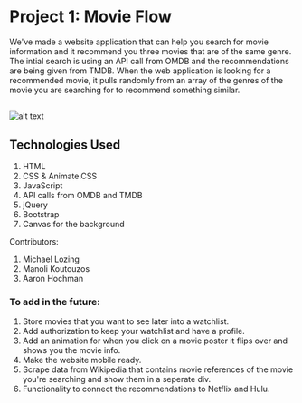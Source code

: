 # Project 1: Movie Flow

We've made a website application that can help you search for movie information and it recommend you three movies that are of the same genre. The intial search is using an API call from OMDB and the recommendations are being given from TMDB. When the web application is looking for a recommended movie, it pulls randomly from an array of the genres of the movie you are searching for to recommend something similar.

##
![alt text]("https://raw.githubusercontent.com/Koutouzosm/Project_1/master/assets/images/Screanshot.png")


## Technologies Used
1. HTML
2. CSS & Animate.CSS
3. JavaScript
4. API calls from OMDB and TMDB
5. jQuery
6. Bootstrap
7. Canvas for the background

Contributors:
1. Michael Lozing
2. Manoli Koutouzos
3. Aaron Hochman

### To add in the future:

1. Store movies that you want to see later into a watchlist.
2. Add authorization to keep your watchlist and have a profile.
3. Add an animation for when you click on a movie poster it flips over and shows you the movie info.
4. Make the website mobile ready.
5. Scrape data from Wikipedia that contains movie references of the movie you're searching and show them in a seperate div.
6. Functionality to connect the recommendations to Netflix and Hulu.
